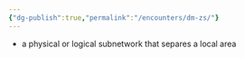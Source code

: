 ```yaml
---
{"dg-publish":true,"permalink":"/encounters/dm-zs/"}
---
```


- a physical or logical subnetwork that separes a local area
